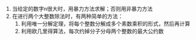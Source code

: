 1. 当给定的数字n很大时，用暴力方法求解；否则用非暴力方法
2. 在进行两个大整数除法时，有两种简单的方法：
   1. 利用唯一分解定理，将每个整数分解成多个素数乘积的形式，然后再计算
   2. 利用欧几里得算法，每次约掉分子分母两个整数的最大公约数
